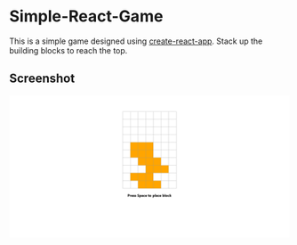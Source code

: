 # Simple-React-Game
This is a simple game designed using [create-react-app](https://create-react-app.dev/). Stack up the building blocks to reach the top.

## Screenshot
![Simple React Game](screenshots/screencapture-simple-react-game.png)